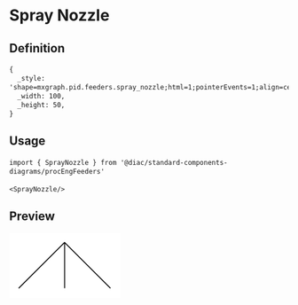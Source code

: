 # Spray Nozzle

## Definition

```
{
  _style: 'shape=mxgraph.pid.feeders.spray_nozzle;html=1;pointerEvents=1;align=center;verticalLabelPosition=bottom;verticalAlign=top;dashed=0;',
  _width: 100,
  _height: 50,
}
```

## Usage

```
import { SprayNozzle } from '@diac/standard-components-diagrams/procEngFeeders'

<SprayNozzle/>
```

## Preview

<img src="./spray-nozzle.png" width="200"/>
